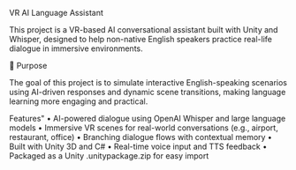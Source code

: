 VR AI Language Assistant

This project is a VR-based AI conversational assistant built with Unity and Whisper, designed to help non-native English speakers practice real-life dialogue in immersive environments.

🎯 Purpose

The goal of this project is to simulate interactive English-speaking scenarios using AI-driven responses and dynamic scene transitions, making language learning more engaging and practical.

Features"
	•	AI-powered dialogue using OpenAI Whisper and large language models
	•	Immersive VR scenes for real-world conversations (e.g., airport, restaurant, office)
	•	Branching dialogue flows with contextual memory
	•	Built with Unity 3D and C#
	•	Real-time voice input and TTS feedback
	•	Packaged as a Unity .unitypackage.zip for easy import

